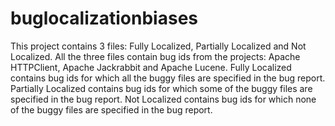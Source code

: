 buglocalizationbiases
=====================

This project contains 3 files: Fully Localized, Partially Localized and Not Localized. All the three files contain bug ids from the projects: Apache HTTPClient, Apache Jackrabbit and Apache Lucene. 
Fully Localized contains bug ids for which all the buggy files are specified in the bug report.
Partially Localized contains bug ids for which some of the buggy files are specified in the bug report.
Not Localized contains bug ids for which none of the buggy files are specified in the bug report.